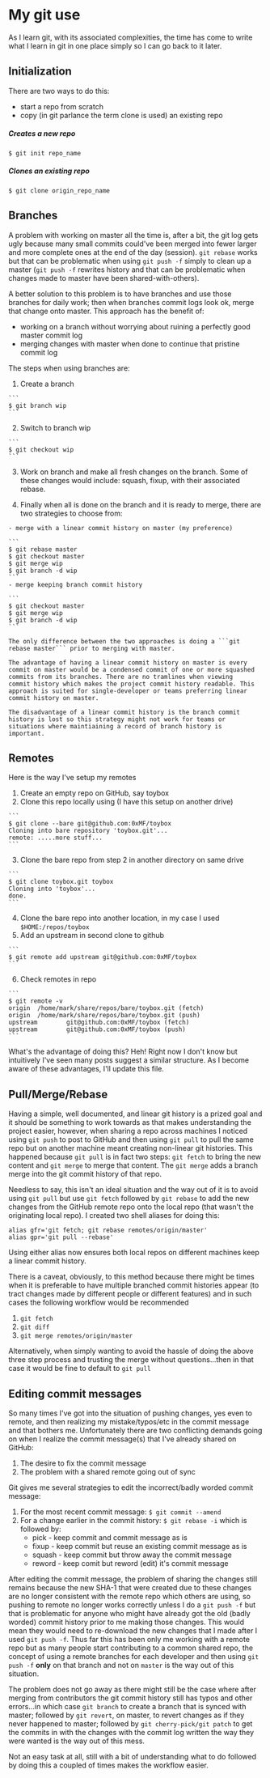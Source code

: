My git use
==========

As I learn git, with its associated complexities, the time has come to write what I learn in git
in one place simply so I can go back to it later.

Initialization
---------------

There are two ways to do this:

  * start a repo from scratch
  * copy (in git parlance the term clone is used) an existing repo

##### Creates a new repo
```
$ git init repo_name
```

##### Clones an existing repo
```
$ git clone origin_repo_name
```

Branches
--------

A problem with working on master all the time is, after a bit, the git log gets ugly because many
small commits could've been merged into fewer larger and more complete ones at the end of the day
(session). ```git rebase``` works but that can be problematic when using ```git push -f``` simply to
clean up a master (```git push -f``` rewrites history and that can be problematic when changes made
to master have been shared-with-others).

A better solution to this problem is to have branches and use those branches for daily work; then
when branches commit logs look ok, merge that change onto master. This approach has the benefit of:

  * working on a branch without worrying about ruining a perfectly good master commit log
  * merging changes with master when done to continue that pristine commit log

The steps when using branches are:

  1. Create a branch

    ```
    $ git branch wip
    ```

  2. Switch to branch wip

    ```
    $ git checkout wip
    ```

  3. Work on branch and make all fresh changes on the branch. Some of
     these changes would include: squash, fixup, with their associated
     rebase.

  4. Finally when all is done on the branch and it is ready to merge,
     there are two strategies to choose from:

    - merge with a linear commit history on master (my preference)

    ```
    $ git rebase master
    $ git checkout master
    $ git merge wip
    $ git branch -d wip
    ```
    - merge keeping branch commit history

    ```
    $ git checkout master
    $ git merge wip
    $ git branch -d wip
    ```

    The only difference between the two approaches is doing a ```git
    rebase master``` prior to merging with master.

    The advantage of having a linear commit history on master is every
    commit on master would be a condensed commit of one or more squashed
    commits from its branches. There are no tramlines when viewing
    commit history which makes the project commit history readable. This
    approach is suited for single-developer or teams preferring linear
    commit history on master.

    The disadvantage of a linear commit history is the branch commit
    history is lost so this strategy might not work for teams or
    situations where maintiaining a record of branch history is
    important.


Remotes
-------

Here is the way I've setup my remotes

  1. Create an empty repo on GitHub, say toybox
  2. Clone this repo locally using (I have this setup on another drive)

    ```
    $ git clone --bare git@github.com:0xMF/toybox
    Cloning into bare repository 'toybox.git'...
    remote: .....more stuff...
    ```

  3. Clone the bare repo from step 2 in another directory on same drive

    ```
    $ git clone toybox.git toybox
    Cloning into 'toybox'...
    done.
    ```

  4. Clone the bare repo into another location, in my case I used ```$HOME:/repos/toybox```
  5. Add an upstream in second clone to github

    ```
    $ git remote add upstream git@github.com:0xMF/toybox
    ```

  6. Check remotes in repo

    ```
    $ git remote -v
    origin  /home/mark/share/repos/bare/toybox.git (fetch)
    origin  /home/mark/share/repos/bare/toybox.git (push)
    upstream        git@github.com:0xMF/toybox (fetch)
    upstream        git@github.com:0xMF/toybox (push)
    ```

What's the advantage of doing this? Heh! Right now I don't know but intuitively I've seen many posts
suggest a similar structure. As I become aware of these advantages, I'll update this file.


Pull/Merge/Rebase
-----------------

Having a simple, well documented, and linear git history is a prized
goal and it should be something to work towards as that makes
understanding the project easier, however, when sharing a repo across
machines I noticed using `git push` to post to GitHub and then using
`git pull` to pull the same repo but on another machine meant creating
non-linear git histories. This happened because `git pull` is in fact
two steps: `git fetch` to bring the new content and `git merge` to merge
that content. The `git merge` adds a branch merge into the git commit
history of that repo.

Needless to say, this isn't an ideal situation and the way out of it is
to avoid using `git pull` but use `git fetch` followed by `git rebase`
to add the new changes from the GitHub remote repo onto the local repo
(that wasn't the originating local repo). I created two shell aliases
for doing this:

```
alias gfr='git fetch; git rebase remotes/origin/master'
alias gpr='git pull --rebase'
```

Using either alias now ensures both local repos on different machines
keep a linear commit history.

There is a caveat, obviously, to this method because there might be
times when it is preferable to have multiple branched commit histories
appear (to tract changes made by different people or different features)
and in such cases the following workflow would be recommended

1. `git fetch`
2. `git diff`
3. `git merge remotes/origin/master`

Alternatively, when simply wanting to avoid the hassle of doing the
above three step process and trusting the merge without questions...then
in that case it would be fine to default to `git pull`


Editing commit messages
-----------------------

So many times I've got into the situation of pushing changes, yes even
to remote, and then realizing my mistake/typos/etc in the commit message
and that bothers me. Unfortunately there are two conflicting demands
going on when I realize the commit message(s) that I've already shared
on GitHub:

  1. The desire to fix the commit message
  2. The problem with a shared remote going out of sync

Git gives me several strategies to edit the incorrect/badly worded
commit message:

  1. For the most recent commit message: `$ git commit --amend`
  2. For a change earlier in the commit history: `$ git rebase -i` which
     is followed by:
      * pick - keep commit and commit message as is
      * fixup - keep commit but reuse an existing commit message as is
      * squash - keep commit but throw away the commit message
      * reword - keep comit but reword (edit) it's commit message

After editing the commit message, the problem of sharing the changes
still remains because the new SHA-1 that were created due to these
changes are no longer consistent with the remote repo which others are
using, so pushing to remote no longer works correctly unless I do a `git
push -f` but that is problematic for anyone who might have already got
the old (badly worded) commit history prior to me making those changes.
This would mean they would need to re-download the new changes that I
made after I used `git push -f`. Thus far this has been only me working
with a remote repo but as many people start contributing to a common
shared repo, the concept of using a remote branches for each developer
and then using `git push -f` **only** on that branch and not on `master`
is the way out of this situation.

The problem does not go away as there might still be the case where
after merging from contributors the git commit history still has typos
and other errors...in which case `git branch` to create a branch that is
synced with master; followed by `git revert`, on master, to revert
changes as if they never happened to master; followed by `git
cherry-pick/git patch` to get the commits in with the changes with the
commit log written the way they were wanted is the way out of this mess.

Not an easy task at all, still with a bit of understanding what to do
followed by doing this a coupled of times makes the workflow easier.

<!--
# vim: spell:ft=markdown:nonu:nowrap:colorcolumn=0
-->
